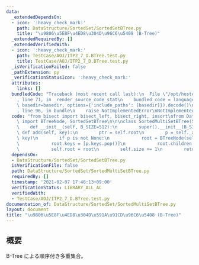 ```yaml
---
data:
  _extendedDependsOn:
  - icon: ':heavy_check_mark:'
    path: DataStructure/SortedSet/SortedSetBTree.py
    title: "\u9806\u5E8F\u4ED8\u304D\u96C6\u5408 (B-Tree)"
  _extendedRequiredBy: []
  _extendedVerifiedWith:
  - icon: ':heavy_check_mark:'
    path: TestCase/AOJ/ITP2_7_D.BTree.test.py
    title: TestCase/AOJ/ITP2_7_D.BTree.test.py
  _isVerificationFailed: false
  _pathExtension: py
  _verificationStatusIcon: ':heavy_check_mark:'
  attributes:
    links: []
  bundledCode: "Traceback (most recent call last):\n  File \"/opt/hostedtoolcache/Python/3.9.5/x64/lib/python3.9/site-packages/onlinejudge_verify/documentation/build.py\"\
    , line 71, in _render_source_code_stat\n    bundled_code = language.bundle(stat.path,\
    \ basedir=basedir, options={'include_paths': [basedir]}).decode()\n  File \"/opt/hostedtoolcache/Python/3.9.5/x64/lib/python3.9/site-packages/onlinejudge_verify/languages/python.py\"\
    , line 96, in bundle\n    raise NotImplementedError\nNotImplementedError\n"
  code: "from bisect import bisect_left, bisect_right, insort\nfrom DataStructure.SortedSet.SortedSetBTree\
    \ import BTreeNode, SortedSetBTree\n\n\nclass SortedMultiSetBTree(SortedSetBTree):\n\
    \    def __init__(self, B_SIZE=512):\n        super().__init__(B_SIZE)\n\n   \
    \ def add(self, key):\n        ptr = self.root\n        p = self._add_rec(ptr,\
    \ key)\n        if p is not None:\n            root = BTreeNode(self.B_SIZE)\n\
    \            root.keys = [p.keys.pop()]\n            root.children = [p, self.root]\n\
    \            self.root = root\n        self.size += 1\n        return True\n"
  dependsOn:
  - DataStructure/SortedSet/SortedSetBTree.py
  isVerificationFile: false
  path: DataStructure/SortedSet/SortedMultiSetBTree.py
  requiredBy: []
  timestamp: '2021-02-07 17:46:13+09:00'
  verificationStatus: LIBRARY_ALL_AC
  verifiedWith:
  - TestCase/AOJ/ITP2_7_D.BTree.test.py
documentation_of: DataStructure/SortedSet/SortedMultiSetBTree.py
layout: document
title: "\u9806\u5E8F\u4ED8\u304D\u591A\u91CD\u96C6\u5408 (B-Tree)"
---
```

## 概要
B-Tree による順序付き多重集合。
